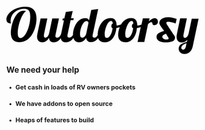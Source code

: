 <svg xmlns="http://www.w3.org/2000/svg" viewBox="0 0 200 49.1" class='fastboot-logo'><path d="M19.5 0C9.5 0 0 6.5 0 13.3c0 3 1.9 4.1 4.9 4.1-.2-.4-.5-.9-.5-2.7C4.4 7 11.2 2.2 18.3 2.2c4.9 0 6.5 2.3 6.5 8.1 0 10.6-5.3 22.3-10.1 22.3-2.2 0-2.9-2-2.9-5.3 0-7.5 4.1-20 8.6-22.7-.9-.3-1.8-.4-2.5-.4-8.9 0-13.3 15-13.3 22.9 0 7.1 3.6 9.8 8.9 9.8C26 37 31.3 22 31.3 12.4c0-7.3-3-12.4-11.8-12.4zm138.2 15.6c0-1.9-1.2-3.7-3.4-3.7-2 0-4.1 1.5-6 3.3l.7-3.1h-7l-1.4 6.5c-1.4.6-2.7.9-3.9.9h-.5c0-5.1-2.1-7.7-6.3-7.7-5.1 0-8.5 3-10.6 6.7-1.4.6-2.9 1-4.1 1h-.5c-.1-5.1-2.1-7.7-6.3-7.7C98.4 12 95 23.6 95 29.2v.4c-.8 1.5-1.9 2.6-3.3 2.6s-2-.4-2-1.8c0-.4 0-.9.2-1.6l5.6-26.4-7.2 1-2.4 11.1c-.3-2.3-2.4-2.6-4-2.6-8.5 0-12.6 10.5-12.6 17.1v.3c-.9 1.7-2.3 2.8-3.8 2.8-1.4 0-2-.4-2-1.8 0-.4 0-.9.2-1.6L66.8 14h2.9l.4-2h-2.9L69 4.5l-7.2 1-1.5 6.7h-1.6l-.4 2h1.6L57 27.9c-.7 2.4-2.1 4.3-4 4.3-1.4 0-2-.4-2-1.8 0-.4.1-.9.2-1.6l3.5-16.6h-7l-3.3 15.7c-.7 2.4-2 4.3-3.9 4.3-1.1 0-1.5-.9-1.5-2 0-.4 0-.9.1-1.4l3.5-16.6h-7l-3.3 15.7c-.2 1.2-.4 2.3-.4 3.2 0 4.1 2.3 5.9 5.2 5.9 2.1 0 4.8-.6 7.2-4.6.3 3 2.1 4.6 4.8 4.6 2 0 5-.6 7.5-4.3.5 3 2.6 4.3 5.1 4.3 2 0 5.3-.6 8-4.5 1 3.3 3.5 4.5 6 4.5 3.5 0 5.8-2.3 7.3-4.5.4 2.8 2.2 4.3 4.8 4.3 2 0 5-.5 7.6-4.2 1.1 3.2 3.8 4.4 7.3 4.4 6 0 10.9-5.7 11.7-14.8 1.2-.2 2.4-.5 3.5-.9-1.1 2.9-1.6 5.9-1.6 8 0 5.6 3.3 7.7 7.8 7.7 6 0 11-5.7 11.7-14.8 1.4-.2 2.8-.6 4-1.1l-3.3 15.6h7l3.9-18.6c1.3-1.2 2.3-2 3.6-2 1.5 0 .1 3.1 2.8 3.1 2.7 0 3.9-1.8 3.9-3.6zM83.1 27.9c-.6 2.8-2.6 4.3-4.1 4.3-.9 0-2.4-.1-2.4-3.8 0-4.6 2.7-13.4 6.8-13.4 1.6 0 2 1.3 2 1.9l-2.3 11zm27.4-5.6c-.7 5.8-3.3 10.1-5.7 10.1-1.9 0-2.5-.7-2.5-4 0-4.8 3-13.5 6.5-13.5 1.2 0 1.8.7 1.9 2.7-.9.3-1.5 1.2-1.5 2.6 0 1 .3 1.8 1.3 2.1zm21.4 0c-.7 5.8-3.3 10.1-5.7 10.1-1.9 0-2.5-.7-2.5-4 0-4.8 3-13.5 6.5-13.5 1.2 0 1.8.7 1.9 2.7-.9.3-1.5 1.2-1.5 2.6 0 1 .3 1.8 1.3 2.1zm61-9.9l-3.3 15.7c-.7 2.4-2 4.3-3.9 4.3-1.1 0-1.5-1-1.5-2.2 0-.4.1-.8.1-1.2l3.5-16.9h-7l-3.3 16c-.2 1.2-.4 2.2-.4 3.2 0 4.1 2.3 5.9 5.2 5.9 1.7 0 3.9-.4 6-2.8l-.5 2.2c-4.7 1.4-8.5 2.8-8.5 7.3 0 3.2 2.8 5.3 5.8 5.3 3.2 0 7.4-1.3 8.9-8.3l6-28.4h-7.1zm-6 28.5c-.6 2.9-1.9 3.8-2.9 3.8-1.1 0-2-.9-2-1.6 0-2.6 2.3-4.1 5.4-5.1l-.5 2.9zm-19.6-25.1c2.7-.8 8.8 1.6 8.8 1.6l1.1-4.7c-11.2-4.1-15.6-.1-16.5.7-1.5 1.5-1.9 3.6-1.2 5 .8 1.9 4.5 6.5 4.7 6.8-1.9.5-7.2 2-7.8 4.9-1.9 8.9 15 7.9 18 4.9 1.1-1.2 1.5-3.2.6-4.6-1.2-1.8-5.7-8.4-7-10.5-.8-1.1-2.6-3.5-.7-4.1zm1.3 16.4c.8 1.6-.4 1.9-2.6 1.9-3.3-.1-6.5-3.9.1-5.9 1.2 2 2.3 3.7 2.5 4z"></path></svg>
## We need your help


- ### Get cash in loads of RV owners pockets
- ### We have addons to open source
- ### Heaps of features to build
